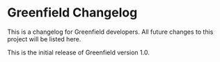 # Greenfield Changelog

This is a changelog for Greenfield developers.  All future changes to this project will be listed here.

This is the initial release of Greenfield version 1.0.  